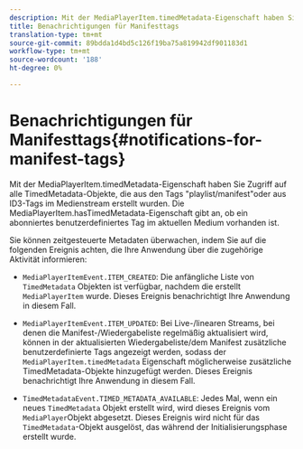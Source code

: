 ```yaml
---
description: Mit der MediaPlayerItem.timedMetadata-Eigenschaft haben Sie Zugriff auf alle TimedMetadata-Objekte, die aus den Tags "playlist/manifest"oder aus ID3-Tags im Medienstream erstellt wurden. Die MediaPlayerItem.hasTimedMetadata-Eigenschaft gibt an, ob ein abonniertes benutzerdefiniertes Tag im aktuellen Medium vorhanden ist.
title: Benachrichtigungen für Manifesttags
translation-type: tm+mt
source-git-commit: 89bdda1d4bd5c126f19ba75a819942df901183d1
workflow-type: tm+mt
source-wordcount: '188'
ht-degree: 0%

---
```



# Benachrichtigungen für Manifesttags{#notifications-for-manifest-tags}

Mit der MediaPlayerItem.timedMetadata-Eigenschaft haben Sie Zugriff auf alle TimedMetadata-Objekte, die aus den Tags &quot;playlist/manifest&quot;oder aus ID3-Tags im Medienstream erstellt wurden. Die MediaPlayerItem.hasTimedMetadata-Eigenschaft gibt an, ob ein abonniertes benutzerdefiniertes Tag im aktuellen Medium vorhanden ist.

Sie können zeitgesteuerte Metadaten überwachen, indem Sie auf die folgenden Ereignis achten, die Ihre Anwendung über die zugehörige Aktivität informieren:

* `MediaPlayerItemEvent.ITEM_CREATED`: Die anfängliche Liste von  `TimedMetadata` Objekten ist verfügbar, nachdem die erstellt  `MediaPlayerItem` wurde. Dieses Ereignis benachrichtigt Ihre Anwendung in diesem Fall.

* `MediaPlayerItemEvent.ITEM_UPDATED`: Bei Live-/linearen Streams, bei denen die Manifest-/Wiedergabeliste regelmäßig aktualisiert wird, können in der aktualisierten Wiedergabeliste/dem Manifest zusätzliche benutzerdefinierte Tags angezeigt werden, sodass der  `MediaPlayerItem.timedMetadata` Eigenschaft möglicherweise zusätzliche TimedMetadata-Objekte hinzugefügt werden. Dieses Ereignis benachrichtigt Ihre Anwendung in diesem Fall.

* `TimedMetadataEvent.TIMED_METADATA_AVAILABLE`: Jedes Mal, wenn ein neues  `TimedMetadata` Objekt erstellt wird, wird dieses Ereignis vom  `MediaPlayer`Objekt abgesetzt. Dieses Ereignis wird nicht für das `TimedMetadata`-Objekt ausgelöst, das während der Initialisierungsphase erstellt wurde.


